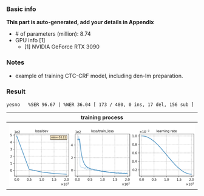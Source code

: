 ### Basic info

**This part is auto-generated, add your details in Appendix**

* \# of parameters (million): 8.74
* GPU info \[1\]
  * \[1\] NVIDIA GeForce RTX 3090

### Notes

* example of training CTC-CRF model, including den-lm preparation.

### Result
```
yesno   %SER 96.67 | %WER 36.04 [ 173 / 480, 0 ins, 17 del, 156 sub ]
```

|     training process    |
|:-----------------------:|
|![monitor](./monitor.png)|
